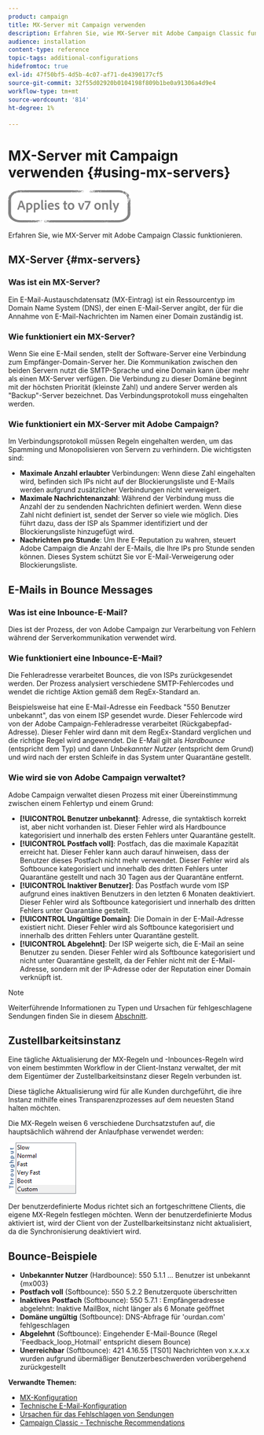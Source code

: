 ```yaml
---
product: campaign
title: MX-Server mit Campaign verwenden
description: Erfahren Sie, wie MX-Server mit Adobe Campaign Classic funktionieren.
audience: installation
content-type: reference
topic-tags: additional-configurations
hidefromtoc: true
exl-id: 47f50bf5-4d5b-4c07-af71-de4390177cf5
source-git-commit: 32f55d02920b0104198f809b1be0a91306a4d9e4
workflow-type: tm+mt
source-wordcount: '814'
ht-degree: 1%

---
```


# MX-Server mit Campaign verwenden {#using-mx-servers}

![](../../assets/v7-only.svg)

Erfahren Sie, wie MX-Server mit Adobe Campaign Classic funktionieren.

## MX-Server {#mx-servers}

### Was ist ein MX-Server?

Ein E-Mail-Austauschdatensatz (MX-Eintrag) ist ein Ressourcentyp im Domain Name System (DNS), der einen E-Mail-Server angibt, der für die Annahme von E-Mail-Nachrichten im Namen einer Domain zuständig ist.

### Wie funktioniert ein MX-Server?

Wenn Sie eine E-Mail senden, stellt der Software-Server eine Verbindung zum Empfänger-Domain-Server her. Die Kommunikation zwischen den beiden Servern nutzt die SMTP-Sprache und eine Domain kann über mehr als einen MX-Server verfügen. Die Verbindung zu dieser Domäne beginnt mit der höchsten Priorität (kleinste Zahl) und andere Server werden als &quot;Backup&quot;-Server bezeichnet. Das Verbindungsprotokoll muss eingehalten werden.

### Wie funktioniert ein MX-Server mit Adobe Campaign?

Im Verbindungsprotokoll müssen Regeln eingehalten werden, um das Spamming und Monopolisieren von Servern zu verhindern. Die wichtigsten sind:

* **Maximale Anzahl erlaubter** Verbindungen: Wenn diese Zahl eingehalten wird, befinden sich IPs nicht auf der Blockierungsliste und E-Mails werden aufgrund zusätzlicher Verbindungen nicht verweigert.
* **Maximale Nachrichtenanzahl**: Während der Verbindung muss die Anzahl der zu sendenden Nachrichten definiert werden. Wenn diese Zahl nicht definiert ist, sendet der Server so viele wie möglich. Dies führt dazu, dass der ISP als Spammer identifiziert und der Blockierungsliste hinzugefügt wird.
* **Nachrichten pro Stunde**: Um Ihre E-Reputation zu wahren, steuert Adobe Campaign die Anzahl der E-Mails, die Ihre IPs pro Stunde senden können. Dieses System schützt Sie vor E-Mail-Verweigerung oder Blockierungsliste.

## E-Mails in Bounce Messages

### Was ist eine Inbounce-E-Mail?

Dies ist der Prozess, der von Adobe Campaign zur Verarbeitung von Fehlern während der Serverkommunikation verwendet wird.

### Wie funktioniert eine Inbounce-E-Mail?

Die Fehleradresse verarbeitet Bounces, die von ISPs zurückgesendet werden. Der Prozess analysiert verschiedene SMTP-Fehlercodes und wendet die richtige Aktion gemäß dem RegEx-Standard an.

Beispielsweise hat eine E-Mail-Adresse ein Feedback &quot;550 Benutzer unbekannt&quot;, das von einem ISP gesendet wurde. Dieser Fehlercode wird von der Adobe Campaign-Fehleradresse verarbeitet (Rückgabepfad-Adresse). Dieser Fehler wird dann mit dem RegEx-Standard verglichen und die richtige Regel wird angewendet. Die E-Mail gilt als *Hardbounce* (entspricht dem Typ) und dann *Unbekannter Nutzer* (entspricht dem Grund) und wird nach der ersten Schleife in das System unter Quarantäne gestellt.

### Wie wird sie von Adobe Campaign verwaltet?

Adobe Campaign verwaltet diesen Prozess mit einer Übereinstimmung zwischen einem Fehlertyp und einem Grund:

* **[!UICONTROL Benutzer unbekannt]**: Adresse, die syntaktisch korrekt ist, aber nicht vorhanden ist. Dieser Fehler wird als Hardbounce kategorisiert und innerhalb des ersten Fehlers unter Quarantäne gestellt.
* **[!UICONTROL Postfach voll]**: Postfach, das die maximale Kapazität erreicht hat. Dieser Fehler kann auch darauf hinweisen, dass der Benutzer dieses Postfach nicht mehr verwendet. Dieser Fehler wird als Softbounce kategorisiert und innerhalb des dritten Fehlers unter Quarantäne gestellt und nach 30 Tagen aus der Quarantäne entfernt.
* **[!UICONTROL Inaktiver Benutzer]**: Das Postfach wurde vom ISP aufgrund eines inaktiven Benutzers in den letzten 6 Monaten deaktiviert. Dieser Fehler wird als Softbounce kategorisiert und innerhalb des dritten Fehlers unter Quarantäne gestellt.
* **[!UICONTROL Ungültige Domain]**: Die Domain in der E-Mail-Adresse existiert nicht. Dieser Fehler wird als Softbounce kategorisiert und innerhalb des dritten Fehlers unter Quarantäne gestellt.
* **[!UICONTROL Abgelehnt]**: Der ISP weigerte sich, die E-Mail an seine Benutzer zu senden. Dieser Fehler wird als Softbounce kategorisiert und nicht unter Quarantäne gestellt, da der Fehler nicht mit der E-Mail-Adresse, sondern mit der IP-Adresse oder der Reputation einer Domain verknüpft ist.

>[!NOTE]
>
>Weiterführende Informationen zu Typen und Ursachen für fehlgeschlagene Sendungen finden Sie in diesem [Abschnitt](../../delivery/using/understanding-delivery-failures.md#delivery-failure-types-and-reasons).

## Zustellbarkeitsinstanz

Eine tägliche Aktualisierung der MX-Regeln und -Inbounces-Regeln wird von einem bestimmten Workflow in der Client-Instanz verwaltet, der mit dem Eigentümer der Zustellbarkeitsinstanz dieser Regeln verbunden ist.

Diese tägliche Aktualisierung wird für alle Kunden durchgeführt, die ihre Instanz mithilfe eines Transparenzprozesses auf dem neuesten Stand halten möchten.

Die MX-Regeln weisen 6 verschiedene Durchsatzstufen auf, die hauptsächlich während der Anlaufphase verwendet werden:

![](assets/mx-rules-throughput.png)

Der benutzerdefinierte Modus richtet sich an fortgeschrittene Clients, die eigene MX-Regeln festlegen möchten. Wenn der benutzerdefinierte Modus aktiviert ist, wird der Client von der Zustellbarkeitsinstanz nicht aktualisiert, da die Synchronisierung deaktiviert wird.

## Bounce-Beispiele

* **Unbekannter Nutzer**  (Hardbounce): 550 5.1.1 ... Benutzer ist unbekannt {mx003}
* **Postfach voll**  (Softbounce): 550 5.2.2 Benutzerquote überschritten
* **Inaktives Postfach**  (Softbounce): 550 5.7.1 : Empfängeradresse abgelehnt: Inaktive MailBox, nicht länger als 6 Monate geöffnet
* **Domäne ungültig**  (Softbounce): DNS-Abfrage für &#39;ourdan.com&#39; fehlgeschlagen
* **Abgelehnt**  (Softbounce): Eingehender E-Mail-Bounce (Regel &#39;Feedback_loop_Hotmail&#39; entspricht diesem Bounce)
* **Unerreichbar**  (Softbounce): 421 4.16.55  [TS01] Nachrichten von x.x.x.x wurden aufgrund übermäßiger Benutzerbeschwerden vorübergehend zurückgestellt

**Verwandte Themen:**
* [MX-Konfiguration](../../installation/using/email-deliverability.md#mx-configuration)
* [Technische E-Mail-Konfiguration](../../installation/using/email-deliverability.md)
* [Ursachen für das Fehlschlagen von Sendungen](../../delivery/using/understanding-delivery-failures.md)
* [Campaign Classic - Technische Recommendations](https://experienceleague.adobe.com/docs/deliverability-learn/deliverability-best-practice-guide/additional-resources/campaign/acc-technical-recommendations.html)
